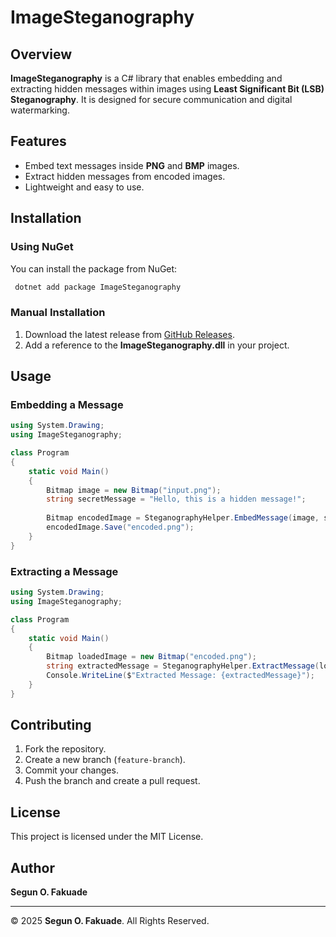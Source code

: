 # ImageSteganography

## Overview
**ImageSteganography** is a C# library that enables embedding and extracting hidden messages within images using **Least Significant Bit (LSB) Steganography**. It is designed for secure communication and digital watermarking.

## Features
- Embed text messages inside **PNG** and **BMP** images.
- Extract hidden messages from encoded images.
- Lightweight and easy to use.

## Installation
### Using NuGet
You can install the package from NuGet:
```sh
 dotnet add package ImageSteganography
```

### Manual Installation
1. Download the latest release from [GitHub Releases](https://github.com/YourGitHubUsername/ImageSteganography).
2. Add a reference to the **ImageSteganography.dll** in your project.

## Usage
### Embedding a Message
```csharp
using System.Drawing;
using ImageSteganography;

class Program
{
    static void Main()
    {
        Bitmap image = new Bitmap("input.png");
        string secretMessage = "Hello, this is a hidden message!";
        
        Bitmap encodedImage = SteganographyHelper.EmbedMessage(image, secretMessage);
        encodedImage.Save("encoded.png");
    }
}
```

### Extracting a Message
```csharp
using System.Drawing;
using ImageSteganography;

class Program
{
    static void Main()
    {
        Bitmap loadedImage = new Bitmap("encoded.png");
        string extractedMessage = SteganographyHelper.ExtractMessage(loadedImage);
        Console.WriteLine($"Extracted Message: {extractedMessage}");
    }
}
```

## Contributing
1. Fork the repository.
2. Create a new branch (`feature-branch`).
3. Commit your changes.
4. Push the branch and create a pull request.

## License
This project is licensed under the MIT License.

## Author
**Segun O. Fakuade**

---
© 2025 **Segun O. Fakuade**. All Rights Reserved.
